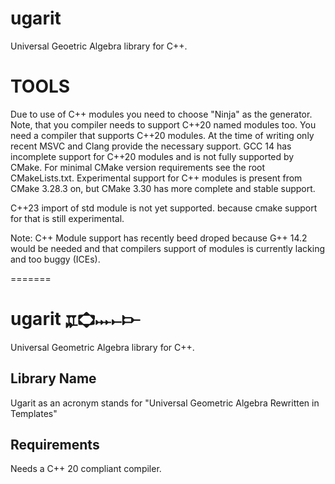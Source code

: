 # ugarit
Universal Geoetric Algebra library for C++.

TOOLS
=====

Due to use of C++ modules you need to choose "Ninja" as the generator. Note, that you compiler needs to support  C++20 named modules too. You need a compiler that supports C++20 modules.
At the time of writing only recent MSVC and Clang provide the necessary support. GCC 14 has incomplete support for C++20 modules and is not fully supported by CMake. For minimal  CMake version requirements see the root CMakeLists.txt. Experimental support for C++ modules is present from CMake 3.28.3 on, but CMake 3.30 has more complete and stable  support.

C++23 import of std module is not yet supported. because cmake support for that is still experimental.

Note: C++ Module support has recently beed droped because G++ 14.2 would be needed and that compilers support of modules is currently lacking and too buggy (ICEs).

=======
# ugarit 𐎁𐎘𐎐𐎚𐎋 

Universal Geometric Algebra library for C++.

## Library Name
Ugarit as an acronym stands for "Universal Geometric Algebra Rewritten in Templates"

## Requirements
Needs a C++ 20 compliant compiler.

